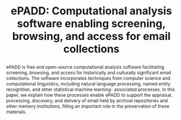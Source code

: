 ---
abstract: ePADD is free and open-source computational analysis software facilitating
  screening, browsing, and access for historically and culturally significant email
  collections. The software incorporates techniques from computer science and computational
  linguistics, including natural language processing, named entity recognition, and
  other statistical machine learning- associated processes. In this paper, we explain
  how these processes enable ePADD to support the appraisal, processing, discovery,
  and delivery of email held by archival repositories and other memory institutions,
  filling an important role in the preservation of these materials.
creators:
- Schneider, Josh
- Chan, Peter
- Edwards, Glynn
- Hangal, Sudheendra
date: null
document_url: https://services.phaidra.univie.ac.at/api/object/o:931099/download
grand_parent: iPRES
institutions: []
keywords:
- kyoto
landing_page_url: https://phaidra.univie.ac.at/o:931099
language: eng
layout: publication
license: CC BY-SA 4.0 International
notes_url: null
parent: iPRES 2017
presentation_url: null
publication_type: paper
size: 766125
source_name: iPRES
title: 'ePADD: Computational analysis software enabling screening, browsing, and access
  for email collections'
year: 2017
---